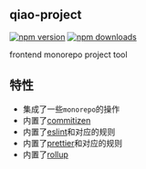 ## qiao-project

[![npm version](https://img.shields.io/npm/v/qiao-project.svg?style=flat-square)](https://www.npmjs.org/package/qiao-project)
[![npm downloads](https://img.shields.io/npm/dm/qiao-project.svg?style=flat-square)](https://npm-stat.com/charts.html?package=qiao-project)

frontend monorepo project tool

## 特性

- 集成了一些`monorepo`的操作
- 内置了[commitizen](http://commitizen.github.io/cz-cli/)
- 内置了[eslint](https://eslint.org/)和对应的规则
- 内置了[prettier](https://prettier.io/)和对应的规则
- 内置了[rollup](https://rollupjs.org/)
